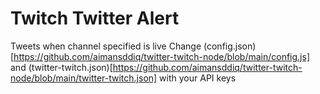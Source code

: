 # Twitch Twitter Alert
 Tweets when channel specified is live
Change (config.json)[https://github.com/aimansddiq/twitter-twitch-node/blob/main/config.js] and (twitter-twitch.json)[https://github.com/aimansddiq/twitter-twitch-node/blob/main/twitter-twitch.json] with your API keys
